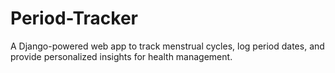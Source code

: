 # Period-Tracker
A Django-powered web app to track menstrual cycles, log period dates, and provide personalized insights for health management.
